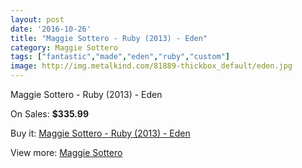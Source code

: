 ```yaml
---
layout: post
date: '2016-10-26'
title: "Maggie Sottero - Ruby (2013) - Eden"
category: Maggie Sottero
tags: ["fantastic","made","eden","ruby","custom"]
image: http://img.metalkind.com/81889-thickbox_default/eden.jpg
---
```

Maggie Sottero - Ruby (2013) - Eden

On Sales: **$335.99**
<a href="https://www.metalkind.com/en/maggie-sottero/2584-eden.html"><amp-img layout="responsive" width="600" height="600" src="//img.metalkind.com/81889-thickbox_default/eden.jpg" alt="Maggie Sottero - Ruby (2013) - Eden 0" /></a>
<a href="https://www.metalkind.com/en/maggie-sottero/2584-eden.html"><amp-img layout="responsive" width="600" height="600" src="//img.metalkind.com/81890-thickbox_default/eden.jpg" alt="Maggie Sottero - Ruby (2013) - Eden 1" /></a>
<a href="https://www.metalkind.com/en/maggie-sottero/2584-eden.html"><amp-img layout="responsive" width="600" height="600" src="//img.metalkind.com/81891-thickbox_default/eden.jpg" alt="Maggie Sottero - Ruby (2013) - Eden 2" /></a>

Buy it: [Maggie Sottero - Ruby (2013) - Eden](https://www.metalkind.com/en/maggie-sottero/2584-eden.html "Maggie Sottero - Ruby (2013) - Eden")

View more: [Maggie Sottero](https://www.metalkind.com/en/81-maggie-sottero "Maggie Sottero")